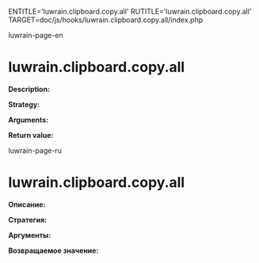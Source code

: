 
ENTITLE='luwrain.clipboard.copy.all'
RUTITLE='luwrain.clipboard.copy.all'
TARGET=doc/js/hooks/luwrain.clipboard.copy.all/index.php

luwrain-page-en

# luwrain.clipboard.copy.all

__Description:__

__Strategy:__

__Arguments:__

__Return value:__


luwrain-page-ru

# luwrain.clipboard.copy.all 

__Описание:__

__Стратегия:__

__Аргументы:__

__Возвращаемое значение:__

